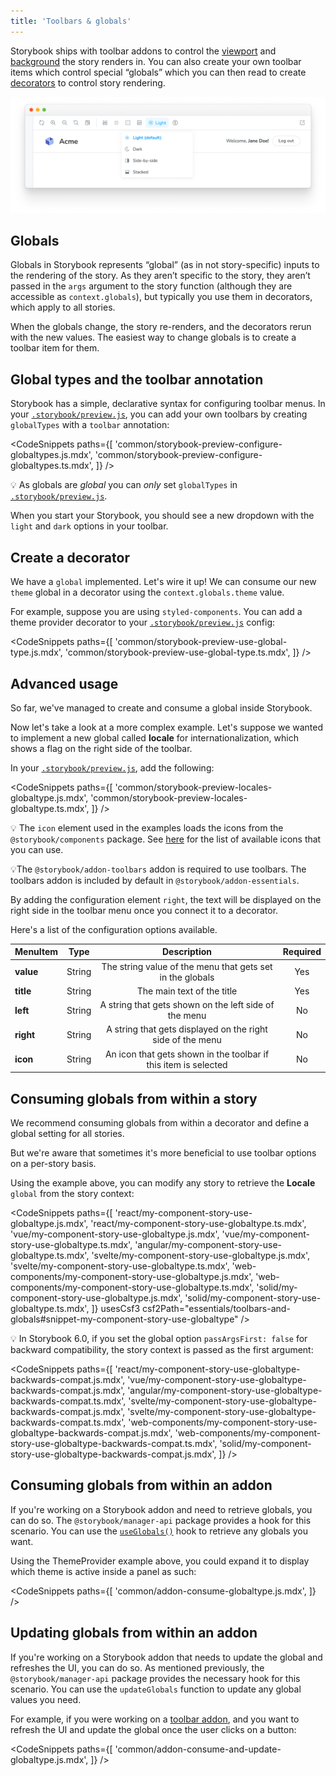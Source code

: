 ```yaml
---
title: 'Toolbars & globals'
---
```


<YouTubeCallout id="DuJ_gmSncLM" title="Create custom toolbar items using global types" />

Storybook ships with toolbar addons to control the [viewport](./viewport.md) and [background](./backgrounds.md) the story renders in. You can also create your own toolbar items which control special “globals” which you can then read to create [decorators](../writing-stories/decorators.md) to control story rendering.

![Toolbars and globals](./toolbars-and-globals.png)

## Globals

Globals in Storybook represents “global” (as in not story-specific) inputs to the rendering of the story. As they aren’t specific to the story, they aren’t passed in the `args` argument to the story function (although they are accessible as `context.globals`), but typically you use them in decorators, which apply to all stories.

When the globals change, the story re-renders, and the decorators rerun with the new values. The easiest way to change globals is to create a toolbar item for them.

## Global types and the toolbar annotation

Storybook has a simple, declarative syntax for configuring toolbar menus. In your [`.storybook/preview.js`](../configure/overview.md#configure-story-rendering), you can add your own toolbars by creating `globalTypes` with a `toolbar` annotation:

<!-- prettier-ignore-start -->

<CodeSnippets
  paths={[
    'common/storybook-preview-configure-globaltypes.js.mdx',
    'common/storybook-preview-configure-globaltypes.ts.mdx',
  ]}
/>

<!-- prettier-ignore-end -->

<div class="aside">

💡 As globals are _global_ you can _only_ set `globalTypes` in [`.storybook/preview.js`](../configure/overview.md#configure-story-rendering).

</div>

When you start your Storybook, you should see a new dropdown with the `light` and `dark` options in your toolbar.

## Create a decorator

We have a `global` implemented. Let's wire it up! We can consume our new `theme` global in a decorator using the `context.globals.theme` value.

For example, suppose you are using `styled-components`. You can add a theme provider decorator to your [`.storybook/preview.js`](../configure/overview.md#configure-story-rendering) config:

<!-- prettier-ignore-start -->

<CodeSnippets
  paths={[
    'common/storybook-preview-use-global-type.js.mdx',
    'common/storybook-preview-use-global-type.ts.mdx',
  ]}
/>

<!-- prettier-ignore-end -->

## Advanced usage

So far, we've managed to create and consume a global inside Storybook.

Now let's take a look at a more complex example. Let's suppose we wanted to implement a new global called **locale** for internationalization, which shows a flag on the right side of the toolbar.

In your [`.storybook/preview.js`](../configure/overview.md#configure-story-rendering), add the following:

<!-- prettier-ignore-start -->

<CodeSnippets
  paths={[
    'common/storybook-preview-locales-globaltype.js.mdx',
    'common/storybook-preview-locales-globaltype.ts.mdx',
  ]}
/>

<!-- prettier-ignore-end -->

<div class="aside">

💡 The <code>icon</code> element used in the examples loads the icons from the <code>@storybook/components</code> package. See [here](../faq.md#what-icons-are-available-for-my-toolbar-or-my-addon) for the list of available icons that you can use.

</div>

<div class="aside">
💡The <code>@storybook/addon-toolbars</code> addon is required to use toolbars. The toolbars addon is included by default in <code>@storybook/addon-essentials</code>.
</div>

By adding the configuration element `right`, the text will be displayed on the right side in the toolbar menu once you connect it to a decorator.

Here's a list of the configuration options available.

| MenuItem  |  Type  |                           Description                           | Required |
| --------- | :----: | :-------------------------------------------------------------: | :------: |
| **value** | String |    The string value of the menu that gets set in the globals    |   Yes    |
| **title** | String |                   The main text of the title                    |   Yes    |
| **left**  | String |      A string that gets shown on the left side of the menu      |    No    |
| **right** | String |   A string that gets displayed on the right side of the menu    |    No    |
| **icon**  | String | An icon that gets shown in the toolbar if this item is selected |    No    |

## Consuming globals from within a story

We recommend consuming globals from within a decorator and define a global setting for all stories.

But we're aware that sometimes it's more beneficial to use toolbar options on a per-story basis.

Using the example above, you can modify any story to retrieve the **Locale** `global` from the story context:

<!-- prettier-ignore-start -->

<CodeSnippets
  paths={[
    'react/my-component-story-use-globaltype.js.mdx',
    'react/my-component-story-use-globaltype.ts.mdx',
    'vue/my-component-story-use-globaltype.js.mdx',
    'vue/my-component-story-use-globaltype.ts.mdx',
    'angular/my-component-story-use-globaltype.ts.mdx',
    'svelte/my-component-story-use-globaltype.js.mdx',
    'svelte/my-component-story-use-globaltype.ts.mdx',
    'web-components/my-component-story-use-globaltype.js.mdx',
    'web-components/my-component-story-use-globaltype.ts.mdx',
    'solid/my-component-story-use-globaltype.js.mdx',
    'solid/my-component-story-use-globaltype.ts.mdx',
  ]}
  usesCsf3
  csf2Path="essentials/toolbars-and-globals#snippet-my-component-story-use-globaltype"
/>

<!-- prettier-ignore-end -->

<div class="aside">

💡 In Storybook 6.0, if you set the global option `passArgsFirst: false` for backward compatibility, the story context is passed as the first argument:

<!-- prettier-ignore-start -->

<CodeSnippets
  paths={[
    'react/my-component-story-use-globaltype-backwards-compat.js.mdx',
    'vue/my-component-story-use-globaltype-backwards-compat.js.mdx',
    'angular/my-component-story-use-globaltype-backwards-compat.ts.mdx',
    'svelte/my-component-story-use-globaltype-backwards-compat.js.mdx',
    'svelte/my-component-story-use-globaltype-backwards-compat.ts.mdx',
    'web-components/my-component-story-use-globaltype-backwards-compat.js.mdx',
    'web-components/my-component-story-use-globaltype-backwards-compat.ts.mdx',
    'solid/my-component-story-use-globaltype-backwards-compat.js.mdx',
  ]}
/>

<!-- prettier-ignore-end -->

</div>

## Consuming globals from within an addon

If you're working on a Storybook addon and need to retrieve globals, you can do so. The `@storybook/manager-api` package provides a hook for this scenario. You can use the [`useGlobals()`](../addons/addons-api.md#useglobals) hook to retrieve any globals you want.

Using the ThemeProvider example above, you could expand it to display which theme is active inside a panel as such:

<!-- prettier-ignore-start -->

<CodeSnippets
  paths={[
    'common/addon-consume-globaltype.js.mdx',
  ]}
/>

<!-- prettier-ignore-end -->

## Updating globals from within an addon

If you're working on a Storybook addon that needs to update the global and refreshes the UI, you can do so. As mentioned previously, the `@storybook/manager-api` package provides the necessary hook for this scenario. You can use the `updateGlobals` function to update any global values you need.

For example, if you were working on a [toolbar addon](../addons/addon-types.md#toolbars), and you want to refresh the UI and update the global once the user clicks on a button:

<!-- prettier-ignore-start -->

<CodeSnippets
  paths={[
    'common/addon-consume-and-update-globaltype.js.mdx',
  ]}
/>

<!-- prettier-ignore-end -->

